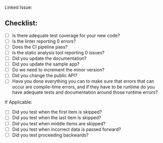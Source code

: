 <!-- All PRs should have some kind of issue backing them. This means the community has had some opportunity to contribute ideas, or that the PR is fixing a problem that is being tracked -->
Linked Issue: 

<!-- (See our contributing guidelines for more details) -->
## Checklist:
- [ ] Is there adequate test coverage for your new code?
- [ ] Is the linter reporting 0 errors?
- [ ] Does the CI pipeline pass?
- [ ] Is the static analysis tool reporting 0 issues?
- [ ] Did you update the documentation?
- [ ] Did you update the sample app?
- [ ] Do we need to increment the minor version?
- [ ] Did you change the public API?
- [ ] Have you done everything you can to make sure that errors that can occur are compile-time errors, and if they have to be runtime do you have adequate tests and documentation around those runtime errors?

If Applicable:
- [ ] Did you test when the first item is skipped?
- [ ] Did you test when the last item is skipped?
- [ ] Did you test when middle items are skipped?
- [ ] Did you test when incorrect data is passed forward?
- [ ] Did you test proceeding backwards?
